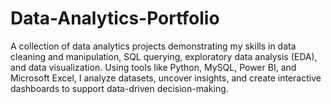 # Data-Analytics-Portfolio
A collection of data analytics projects demonstrating my skills in data cleaning and manipulation, SQL querying, exploratory data analysis (EDA), and data visualization. Using tools like Python, MySQL, Power BI, and Microsoft Excel, I analyze datasets, uncover insights, and create interactive dashboards to support data-driven decision-making.
